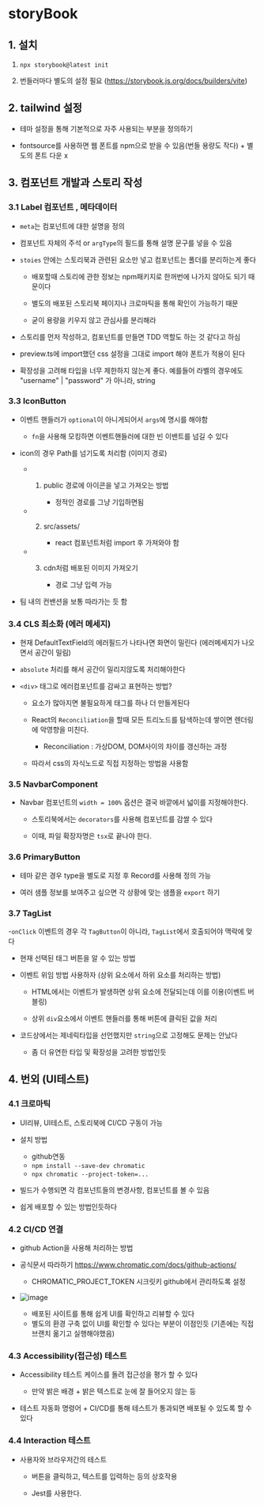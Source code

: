 # storyBook

## 1. 설치

1. `npx storybook@latest init`

2. 번들러마다 별도의 설정 필요 (https://storybook.js.org/docs/builders/vite)

## 2. tailwind 설정

- 테마 설정을 통해 기본적으로 자주 사용되는 부분을 정의하기

- fontsource를 사용하면 웹 폰트를 npm으로 받을 수 있음(번들 용량도 작다) + 별도의 폰트 다운 x

## 3. 컴포넌트 개발과 스토리 작성

### 3.1 Label 컴포넌트 , 메타데이터

- `meta`는 컴포넌트에 대한 설명을 정의

- 컴포넌트 자체의 주석 or `argType`의 필드를 통해 설명 문구를 넣을 수 있음

- `stoies` 안에는 스토리북과 관련된 요소만 넣고 컴포넌트는 폴더를 분리하는게 좋다

  - 배포할때 스토리에 관한 정보는 npm패키지로 한꺼번에 나가지 않아도 되기 때문이다

  - 별도의 배포된 스토리북 페이지나 크로마틱을 통해 확인이 가능하기 때문

  - 굳이 용량을 키우지 않고 관심사를 분리해라

- 스토리를 먼저 작성하고, 컴포넌트를 만들면 TDD 역할도 하는 것 같다고 하심

- preview.ts에 import했던 css 설정을 그대로 import 해야 폰트가 적용이 된다

- 확장성을 고려해 타입을 너무 제한하지 않는게 좋다. 예를들어 라벨의 경우에도 "username" | "password" 가 아니라, string

### 3.3 IconButton

- 이벤트 핸들러가 `optional`이 아니게되어서 `args`에 명시를 해야함

  - `fn`을 사용해 모킹하면 이벤트핸들러에 대한 빈 이밴트를 넘길 수 있다

- icon의 경우 Path를 넘기도록 처리함 (이미지 경로)

  - 1. public 경로에 아이콘을 넣고 가져오는 방법

       - 정적인 경로를 그냥 기입하면됨

  - 2. src/assets/

       - react 컴포넌트처럼 import 후 가져와야 함

  - 3. cdn처럼 배포된 이미지 가져오기

       - 경로 그냥 입력 가능

- 팀 내의 컨밴션을 보통 따라가는 듯 함

### 3.4 CLS 최소화 (에러 메세지)

- 현재 DefaultTextField의 에러필드가 나타나면 화면이 밀린다 (에러메세지가 나오면서 공간이 밀림)

- `absolute` 처리를 해서 공간이 밀리지않도록 처리해야한다

- `<div>` 태그로 에러컴포넌트를 감싸고 표현하는 방법?

  - <div>요소가 많아지면 불필요하게 태그를 하나 더 만들게된다

  - React의 `Reconciliation`을 할때 모든 트리노드를 탐색하는데 쌓이면 렌더링에 악영향을 미친다.

    - Reconciliation : 가상DOM, DOM사이의 차이를 갱신하는 과정

  - 따라서 css의 자식노드로 직접 지정하는 방법을 사용함

### 3.5 NavbarComponent

- Navbar 컴포넌트의 `width = 100%` 옵션은 결국 바깥에서 넓이를 지정해야한다.

  - 스토리북에서는 `decorators`를 사용해 컴포넌트를 감쌀 수 있다

  - 이때, 파일 확장자명은 `tsx`로 끝나야 한다.

### 3.6 PrimaryButton

- 테마 같은 경우 type을 별도로 지정 후 Record를 사용해 정의 가능

- 여러 샘플 정보를 보여주고 싶으면 각 상황에 맞는 샘플을 `export` 하기

### 3.7 TagList

-`onClick` 이벤트의 경우 각 `TagButton`이 아니라, `TagList`에서 호출되어야 맥락에 맞다

- 현재 선택된 태그 버튼을 알 수 있는 방법

- 이벤트 위임 방법 사용하자 (상위 요소에서 하위 요소를 처리하는 방법)

  - HTML에서는 이벤트가 발생하면 상위 요소에 전달되는데 이를 이용(이벤트 버블링)

  - 상위 `div`요소에서 이벤트 핸들러를 통해 버튼에 클릭된 값을 처리

- 코드상에서는 제네릭타입을 선언했지만 `string`으로 고정해도 문제는 안났다

  - 좀 더 유연한 타입 및 확장성을 고려한 방법인듯

## 4. 번외 (UI테스트)

### 4.1 크로마틱

- UI리뷰, UI테스트, 스토리북에 CI/CD 구동이 가능

- 설치 방법

  - github연동
  - `npm install --save-dev chromatic`
  - `npx chromatic --project-token=...`

- 빌드가 수행되면 각 컴포넌트들의 변경사항, 컴포넌트를 볼 수 있음

- 쉽게 배포할 수 있는 방법인듯하다

### 4.2 CI/CD 연결

- github Action을 사용해 처리하는 방법

- 공식문서 따라하기 https://www.chromatic.com/docs/github-actions/

  - CHROMATIC_PROJECT_TOKEN 시크릿키 github에서 관리하도록 설정

- ![image](https://github.com/teawon/storyBook/assets/78795820/2921f1ee-ccda-4799-8569-f7a037c07021)

  - 배포된 사이트를 통해 쉽게 UI를 확인하고 리뷰할 수 있다
  - 별도의 환경 구축 없이 UI를 확인할 수 있다는 부분이 이점인듯 (기존에는 직접 브랜치 옮기고 실행해야했음)

### 4.3 Accessibility(접근성) 테스트

- Accessibility 테스트 케이스를 돌려 접근성을 평가 할 수 있다

  - 만약 밝은 배경 + 밝은 텍스트로 눈에 잘 들어오지 않는 등

- 테스트 자동화 명령어 + CI/CD를 통해 테스트가 통과되면 배포될 수 있도록 할 수 있다

### 4.4 Interaction 테스트

- 사용자와 브라우저간의 테스트

  - 버튼을 클릭하고, 텍스트를 입력하는 등의 상호작용

  - Jest를 사용한다.

